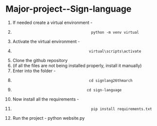 # Major-project--Sign-language

1. If needed create a virtual environment -
2.                                         python -m venv virtual
3. Activate the virtual environment -
4.                                        virtual\scripts\activate
5. Clone the github repository
6. (if all the files are not being installed properly, install it manually)
7. Enter into the folder -
8.                                        cd signlang26thmarch
9.                                       cd sign-language
10. Now install all the requirements -
11.                                         pip install requirements.txt 
12. Run the project -
                                         python website.py
